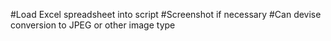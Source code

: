 #Load Excel spreadsheet into script
#Screenshot if necessary
#Can devise conversion to JPEG or other image type 
